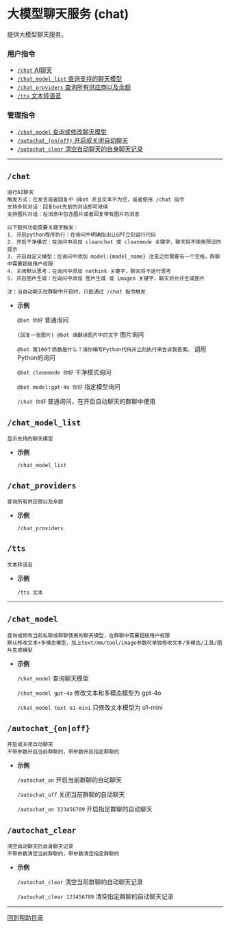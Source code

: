 # 大模型聊天服务 (chat)

提供大模型聊天服务。

### 用户指令

- [`/chat` AI聊天](#chat)
- [`/chat_model_list` 查询支持的聊天模型](#chat_model_list)
- [`/chat_providers` 查询所有供应商以及余额](#chat_providers)
- [`/tts` 文本转语音](#tts)

### 管理指令

- [`/chat_model` 查询或修改聊天模型](#chat_model)
- [`/autochat_{on|off}` 开启或关闭自动聊天](#autochat_onoff)
- [`/autochat_clear` 清空自动聊天的自身聊天记录](#autochat_clear)

---

##  `/chat`

```
进行AI聊天
触发方式：在发言或者回复中 @bot 并且文本不为空，或者使用 /chat 指令
支持多轮对话：回复bot先前的对话即可继续
支持图片对话：在消息中包含图片或者回复带有图片的消息

以下额外功能需要关键字触发：
1. 开启python程序执行：在询问中明确指出让GPT立刻运行代码
2. 开启干净模式：在询问中添加 cleanchat 或 cleanmode 关键字，聊天将不使用预设的提示
3. 开启自定义模型：在询问中添加 model:{model_name} 注意之后需要有一个空格，群聊中需要超级用户权限
4. 关闭默认思考：在询问中添加 nothink 关键字，聊天将不进行思考
5. 开启图片生成：在询问中添加 图片生成 或 imagen 关键字，聊天将允许生成图片

注：当自动聊天在群聊中开启时，只能通过 /chat 指令触发
```

- **示例**

    `@bot 你好` 普通询问

    `(回复一张图片) @bot 请翻译图片中的文字` 图片询问

    `@bot 第100个质数是什么？请你编写Python代码并立刻执行来告诉我答案。` 调用Python的询问

    `@bot cleanmode 你好` 干净模式询问

    `@bot model:gpt-4o 你好` 指定模型询问

    `/chat 你好` 普通询问，在开启自动聊天的群聊中使用


## `/chat_model_list`

```
显示支持的聊天模型
```

- **示例**

    `/chat_model_list`

## `/chat_providers`

```
查询所有供应商以及余额
```

- **示例**

    `/chat_providers`


## `/tts`

```
文本转语音
```

- **示例**

    `/tts 文本`


---

## `/chat_model`

```
查询或修改当前私聊或群聊使用的聊天模型，在群聊中需要超级用户权限
默认修改文本+多模态模型，加上text/mm/tool/image参数可单独修改文本/多模态/工具/图片生成模型
```

- **示例**

    `/chat_model` 查询聊天模型

    `/chat_model gpt-4o` 修改文本和多模态模型为 gpt-4o

    `/chat_model text o1-mini` 只修改文本模型为 o1-mini


## `/autochat_{on|off}`
```
开启或关闭自动聊天
不带参数开启当前群聊的，带参数开启指定群聊的
```

- **示例**

    `/autochat_on` 开启当前群聊的自动聊天

    `/autochat_off` 关闭当前群聊的自动聊天

    `/autochat_on 123456789` 开启指定群聊的自动聊天


## `/autochat_clear`
```
清空自动聊天的自身聊天记录
不带参数清空当前群聊的，带参数清空指定群聊的
```

- **示例**

    `/autochat_clear` 清空当前群聊的自动聊天记录

    `/autochat_clear 123456789` 清空指定群聊的自动聊天记录



--- 

[回到帮助目录](./main.md)
